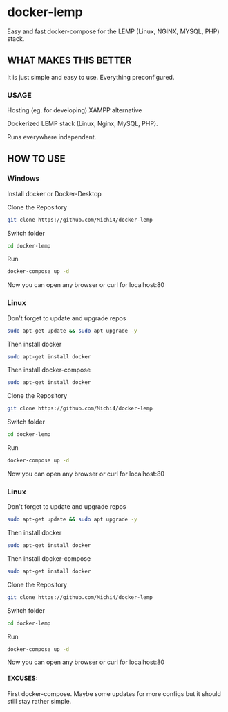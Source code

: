 # docker-lemp
Easy and fast docker-compose for the LEMP (Linux, NGINX, MYSQL, PHP) stack.


## WHAT MAKES THIS BETTER

It is just simple and easy to use. Everything preconfigured.

### USAGE

Hosting (eg. for developing) XAMPP alternative 

Dockerized LEMP stack (Linux, Nginx, MySQL, PHP).

Runs everywhere independent.



## HOW TO USE


### Windows
Install docker or Docker-Desktop

Clone the Repository
``` bash
git clone https://github.com/Michi4/docker-lemp
```
Switch folder
``` bash
cd docker-lemp
```
Run
``` bash
docker-compose up -d
```
Now you can open any browser or curl for localhost:80

### Linux
Don't forget to update and upgrade repos
``` bash
sudo apt-get update && sudo apt upgrade -y
```
Then install docker
``` bash
sudo apt-get install docker
```
Then install docker-compose
``` bash
sudo apt-get install docker
```

Clone the Repository
``` bash
git clone https://github.com/Michi4/docker-lemp
```
Switch folder
``` bash
cd docker-lemp
```
Run
``` bash
docker-compose up -d
```
Now you can open any browser or curl for localhost:80

### Linux
Don't forget to update and upgrade repos
``` bash
sudo apt-get update && sudo apt upgrade -y
```
Then install docker
``` bash
sudo apt-get install docker
```
Then install docker-compose
``` bash
sudo apt-get install docker
```

Clone the Repository
``` bash
git clone https://github.com/Michi4/docker-lemp
```
Switch folder
``` bash
cd docker-lemp
```
Run
``` bash
docker-compose up -d
```
Now you can open any browser or curl for localhost:80


#### EXCUSES:
First docker-compose. Maybe some updates for more configs but it should still stay rather simple.
